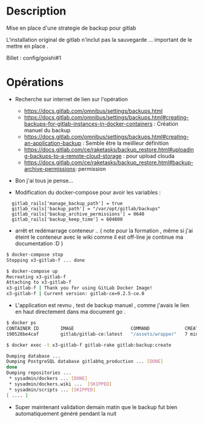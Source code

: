 # Description 

Mise en place d'une strategie de backup pour gitlab

L'installation original de gitlab n'inclut pas la sauvegarde ... important de le mettre en place . 

Billet : config/goishi#1 

# Opérations 

* Recherche sur internet de lien sur l'opération
    * https://docs.gitlab.com/omnibus/settings/backups.html
    * https://docs.gitlab.com/omnibus/settings/backups.html#creating-backups-for-gitlab-instances-in-docker-containers : Création manuel du backup
    * https://docs.gitlab.com/omnibus/settings/backups.html#creating-an-application-backup : Semble être la meillleur définition 
    * https://docs.gitlab.com/ce/raketasks/backup_restore.html#uploading-backups-to-a-remote-cloud-storage : pour upload clouda
    * https://docs.gitlab.com/ce/raketasks/backup_restore.html#backup-archive-permissions: permission


* Bon j'ai tous je pense...

* Modification du docker-compose pour avoir les variables :

```
  gitlab_rails['manage_backup_path'] = true
  gitlab_rails['backup_path'] = "/var/opt/gitlab/backups"
  gitlab_rails['backup_archive_permissions'] = 0640
  gitlab_rails['backup_keep_time'] = 604800

```

* arrêt et redémarrage conteneur ..  ( note pour la formation , même si j'ai éteint le conteneur avec le wiki comme il est off-line je continue ma documentation :D ) 

```bash
$ docker-compose stop 
Stopping x3-gitlab-f ... done

$ docker-compose up 
Recreating x3-gitlab-f
Attaching to x3-gitlab-f
x3-gitlab-f | Thank you for using GitLab Docker Image!
x3-gitlab-f | Current version: gitlab-ce=9.2.5-ce.0

``` 

* L'application est revnu , test de backup manuel , comme j'avais le lien en haut directement dans ma document go .

```bash
$ docker ps
CONTAINER ID        IMAGE                     COMMAND             CREATED             STATUS                   PORTS                     NAMES
190528be4caf        gitlab/gitlab-ce:latest   "/assets/wrapper"   7 minutes ago       Up 7 minutes (healthy)   22/tcp, 80/tcp, 443/tcp   x3-gitlab-f

$ docker exec -t x3-gitlab-f gitlab-rake gitlab:backup:create

Dumping database ... 
Dumping PostgreSQL database gitlabhq_production ... [DONE]
done
Dumping repositories ...
 * sysadmin/dockers ... [DONE]
 * sysadmin/dockers.wiki ...  [SKIPPED]
 * sysadmin/scripts ... [SKIPPED]
[ .... ]
```

* Super maintenant validation demain matin que le backup fut bien automatiquement généré pendant la nuit 
